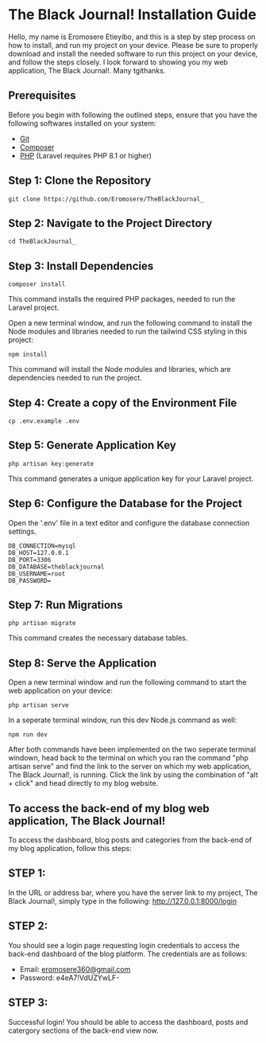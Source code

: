 # The Black Journal! Installation Guide

Hello, my name is Eromosere Etieyibo, and this is a step by step process on how to install, and run my project on your device. Please be sure to properly download and install the needed software to run this project on your device, and follow the steps closely. I look forward to showing you my web application, The Black Journal!. Many tgithanks.

## Prerequisites

Before you begin with following the outlined steps, ensure that you have the following softwares installed on your system:

-   [Git](https://git-scm.com/)
-   [Composer](https://getcomposer.org/)
-   [PHP](https://www.php.net/) (Laravel requires PHP 8.1 or higher)

## Step 1: Clone the Repository

```
git clone https://github.com/Eromosere/TheBlackJournal_
```

## Step 2: Navigate to the Project Directory

```
cd TheBlackJournal_
```

## Step 3: Install Dependencies

```
composer install
```

This command installs the required PHP packages, needed to run the Laravel project.

Open a new terminal window, and run the following command to install the Node modules and libraries needed to run the tailwind CSS styling in this project:

```
npm install
```

This command will install the Node modules and libraries, which are dependencies needed to run the project.

## Step 4: Create a copy of the Environment File

```
cp .env.example .env
```

## Step 5: Generate Application Key

```
php artisan key:generate
```

This command generates a unique application key for your Laravel project.

## Step 6: Configure the Database for the Project

Open the '.env' file in a text editor and configure the database connection settings.

```
DB_CONNECTION=mysql
DB_HOST=127.0.0.1
DB_PORT=3306
DB_DATABASE=theblackjournal
DB_USERNAME=root
DB_PASSWORD=
```

## Step 7: Run Migrations

```
php artisan migrate
```

This command creates the necessary database tables.

## Step 8: Serve the Application

Open a new terminal window and run the following command to start the web application on your device:

```
php artisan serve
```

In a seperate terminal window, run this dev Node.js command as well:

```
npm run dev
```

After both commands have been implemented on the two seperate terminal windown, head back to the terminal on which you ran the command "php artisan serve" and find the link to the server on which my web application, The Black Journal!, is running. Click the link by using the combination of "alt + click" and head directly to my blog website.

## To access the back-end of my blog web application, The Black Journal!

To access the dashboard, blog posts and categories from the back-end of my blog application, follow this steps:

## STEP 1:

In the URL or address bar, where you have the server link to my project, The Black Journal!, simply type in the following:
http://127.0.0.1:8000/login

## STEP 2:

You should see a login page requesting login credentials to access the back-end dashboard of the blog platform. The credentials are as follows:

-   Email: eromosere360@gmail.com
-   Password: e4eA7!VdUZYwLF-

## STEP 3:

Successful login! You should be able to access the dashboard, posts and catergory sections of the back-end view now.
